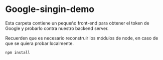 # Google-singin-demo

Esta carpeta contiene un pequeño front-end para obtener el token de Google y probarlo contra nuestro backend server. 

Recuerden que es necesario reconstruir los módulos de node, en caso de que se quiera probar localmente.

```
npm install
```